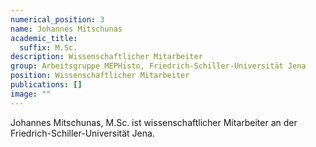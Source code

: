 ```yaml
---
numerical_position: 3
name: Johannes Mitschunas
academic_title:
  suffix: M.Sc.
description: Wissenschaftlicher Mitarbeiter
group: Arbeitsgruppe MEPHisto, Friedrich-Schiller-Universität Jena
position: Wissenschaftlicher Mitarbeiter
publications: []
image: ""
---
```


Johannes Mitschunas, M.Sc. ist wissenschaftlicher Mitarbeiter an der Friedrich-Schiller-Universität Jena.
